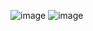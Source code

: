 ![image](https://github.com/user-attachments/assets/cc73ca8f-5901-4b37-b9d5-4e530971d051)
![image](https://github.com/user-attachments/assets/267d8e62-63f8-46fe-9c60-e64f196a2216)

